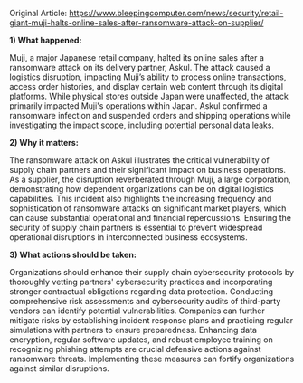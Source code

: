 Original Article: https://www.bleepingcomputer.com/news/security/retail-giant-muji-halts-online-sales-after-ransomware-attack-on-supplier/

**1) What happened:**

Muji, a major Japanese retail company, halted its online sales after a ransomware attack on its delivery partner, Askul. The attack caused a logistics disruption, impacting Muji’s ability to process online transactions, access order histories, and display certain web content through its digital platforms. While physical stores outside Japan were unaffected, the attack primarily impacted Muji's operations within Japan. Askul confirmed a ransomware infection and suspended orders and shipping operations while investigating the impact scope, including potential personal data leaks.

**2) Why it matters:**

The ransomware attack on Askul illustrates the critical vulnerability of supply chain partners and their significant impact on business operations. As a supplier, the disruption reverberated through Muji, a large corporation, demonstrating how dependent organizations can be on digital logistics capabilities. This incident also highlights the increasing frequency and sophistication of ransomware attacks on significant market players, which can cause substantial operational and financial repercussions. Ensuring the security of supply chain partners is essential to prevent widespread operational disruptions in interconnected business ecosystems.

**3) What actions should be taken:**

Organizations should enhance their supply chain cybersecurity protocols by thoroughly vetting partners' cybersecurity practices and incorporating stronger contractual obligations regarding data protection. Conducting comprehensive risk assessments and cybersecurity audits of third-party vendors can identify potential vulnerabilities. Companies can further mitigate risks by establishing incident response plans and practicing regular simulations with partners to ensure preparedness. Enhancing data encryption, regular software updates, and robust employee training on recognizing phishing attempts are crucial defensive actions against ransomware threats. Implementing these measures can fortify organizations against similar disruptions.